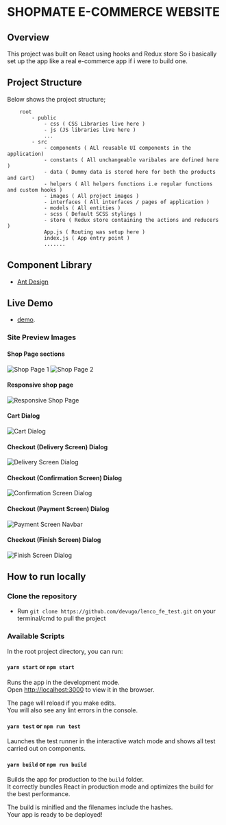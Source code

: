 SHOPMATE E-COMMERCE WEBSITE
=============================

## Overview
This project was built on React using hooks and Redux store
So i basically set up the app like a real e-commerce app if i were to build one. 

## Project Structure
Below shows the project structure;

```
    root
        - public
            - css ( CSS Libraries live here )
            - js (JS libraries live here )
            ...
        - src
            - components ( ALl reusable UI components in the application)
            - constants ( All unchangeable varibales are defined here )
            - data ( Dummy data is stored here for both the products and cart)
            - helpers ( All helpers functions i.e regular functions and custom hooks )
            - images ( All project images )
            - interfaces ( All interfaces / pages of application )
            - models ( All entities )
            - scss ( Default SCSS stylings )
            - store ( Redux store containing the actions and reducers )
            App.js ( Routing was setup here )
            index.js ( App entry point )
            .......

```    

## Component Library
- [Ant Design](https://ant.design)


## Live Demo
- [demo](https://e-commerce-app-by-devugo.netlify.app/).

### Site Preview Images

#### Shop Page sections
![Shop Page 1](https://www.devugo.com/shopmate/shop-page-1.png)
![Shop Page 2](https://www.devugo.com/shopmate/shop-page-2.png)

#### Responsive shop page
![Responsive Shop Page](https://www.devugo.com/shopmate/responsive-shopmate.png)

#### Cart Dialog
![Cart Dialog](https://www.devugo.com/shopmate/cart-dialog.png)

#### Checkout (Delivery Screen) Dialog
![Delivery Screen Dialog](https://www.devugo.com/shopmate/delivery-dialog.png)

#### Checkout (Confirmation Screen) Dialog
![Confirmation Screen Dialog](https://www.devugo.com/shopmate/confirmation-dialog.png)

#### Checkout (Payment Screen) Dialog
![Payment Screen Navbar](https://www.devugo.com/shopmate/payment-dialog.png)

#### Checkout (Finish Screen) Dialog
![Finish Screen Dialog](https://www.devugo.com/shopmate/finish-dialog.png)


## How to run locally

### Clone the repository
- Run `git clone https://github.com/devugo/lenco_fe_test.git` on your terminal/cmd to pull the project

### Available Scripts

In the root project directory, you can run:

#### `yarn start` or `npm start`

Runs the app in the development mode.\
Open [http://localhost:3000](http://localhost:3000) to view it in the browser.

The page will reload if you make edits.\
You will also see any lint errors in the console.

#### `yarn test` or `npm run test`

Launches the test runner in the interactive watch mode and shows all test carried out on components.

#### `yarn build` or `npm run build`

Builds the app for production to the `build` folder.\
It correctly bundles React in production mode and optimizes the build for the best performance.

The build is minified and the filenames include the hashes.\
Your app is ready to be deployed!

